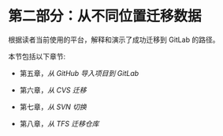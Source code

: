 # 第二部分：从不同位置迁移数据

根据读者当前使用的平台，解释和演示了成功迁移到 GitLab 的路径。

本节包括以下章节:

+   第五章，*从 GitHub 导入项目到 GitLab*

+   第六章，*从 CVS 迁移*

+   第七章，*从 SVN 切换*

+   第八章，*从 TFS 迁移仓库*
